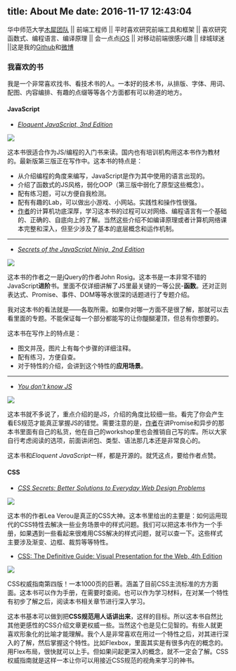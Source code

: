title: About Me
date: 2016-11-17 12:43:04
---

华中师范大学[木犀团队](http://github.com/muxi-studio) || 前端工程师 || 平时喜欢研究前端工具和框架 || 喜欢研究函数式、编程语言、编译原理 || 会一点点[iOS](https://github.com/Muxi-Studio/ccnubox-iOS) || 对移动前端很感兴趣 || 绿城球迷 ||这是我的[Github](https://github.com/zxc0328)和[微博](http://www.weibo.com/zindex/)


### 我喜欢的书

我是一个非常喜欢找书、看技术书的人。一本好的技术书，从排版、字体、用词、配图、内容编排、有趣的点缀等等各个方面都有可以称道的地方。

#### JavaScript

+ [*Eloquent JavaScript, 3nd Edition*](https://eloquentjavascript.net/3rd_edition/)

![](https://eloquentjavascript.net/3rd_edition/img/cover.jpg)

这本书很适合作为JS/编程的入门书来读。国内也有培训机构用这本书作为教材的。最新版第三版正在写作中。这本书的特点是：

+ 从介绍编程的角度来编写，JavaScript是作为其中使用的语言出现的。
+ 介绍了函数式的JS风格，弱化OOP（第三版中弱化了原型这些概念）。
+ 配有练习题，可以方便自我检测。
+ 配有有趣的Lab，可以做出小游戏、小网站。实践性和操作性很强。
+ [作者](https://github.com/marijnh)的计算机功底深厚，学习这本书的过程可以对网络、编程语言有一个基础的、正确的、自底向上的了解。当然这些介绍不如编译原理或者计算机网络课本完整和深入，但至少涉及了基本的底层概念和运作机制。

***

+ [*Secrets of the JavaScript Ninja, 2nd Edition*](https://www.manning.com/books/secrets-of-the-javascript-ninja-second-edition)


![](https://images-na.ssl-images-amazon.com/images/I/51tQ%2BJAczgL._SX396_BO1,204,203,200_.jpg)

这本书的作者之一是jQuery的作者John Rosig。这本书是一本非常不错的JavaScript**进阶**书。里面不仅详细讲解了JS里最关键的一等公民-**函数**。还对正则表达式、Promise、事件、DOM等等水很深的话题进行了专题介绍。

我对这本书的看法就是——各取所需。如果你对哪一方面不是很了解，那就可以去看里面的专题。不能保证每一个部分都能写的让你醍醐灌顶，但总有你想要的。

这本书在写作上的特点是：

+ 图文并茂，图片上有每个步骤的详细注释。
+ 配有练习，方便自查。
+ 对于特性的介绍，会讲到这个特性的**应用场景**。

***

+ [*You don't know JS*](https://github.com/getify/You-Dont-Know-JS)

![](https://raw.githubusercontent.com/getify/You-Dont-Know-JS/master/up%20%26%20going/cover.jpg)

这本书就不多说了，重点介绍的是JS，介绍的角度比较细一些。看完了你会产生看ES规范才能真正掌握JS的错觉。需要注意的是，[作者](https://github.com/getify)在讲Promise和异步的那本书里面有自己的私货，他在自己的workshop里也会推销自己写的库。所以大家自行考虑阅读的选项，前面讲闭包、类型、语法那几本还是非常良心的。

这本书和*Eloquent JavaScript*一样，都是开源的。就凭这点，要给作者点赞。

#### CSS

+ [*CSS Secrets: Better Solutions to Everyday Web Design Problems*](http://lea.verou.me/)

![](https://images-na.ssl-images-amazon.com/images/I/512aDoMfKVL._SX408_BO1,204,203,200_.jpg)

这本书的作者Lea Verou是真正的CSS大神。这本书里给出的主要是：如何运用现代的CSS特性去解决一些业务场景中的样式问题。我们可以把这本书作为一个手册，如果遇到一些看起来很难用CSS解决的样式问题，就可以查一下。这些样式主要涉及渐变、边框、裁剪等等特性。


+ [CSS: The Definitive Guide: Visual Presentation for the Web, 4th Edition](https://meyerweb.com/eric/thoughts/2017/10/27/csstdg4e-release-and-contents/)


![](https://images-na.ssl-images-amazon.com/images/I/51HTMNWDeVL._SX379_BO1,204,203,200_.jpg)

CSS权威指南第四版！一本1000页的巨著。涵盖了目前CSS主流标准的方方面面。这本书可以作为手册，在需要时查阅。也可以作为学习材料，在对某一个特性有初步了解之后，阅读本书相关章节进行深入学习。

这本书基本可以做到把**CSS规范用人话讲出来**，这样的目标。所以这本书自然比其他更感性的CSS介绍文章更权威一些。当然这个也是见仁见智的。有些人就更喜欢形象化的比喻才能理解。我个人是非常喜欢在用过一个特性之后，对其进行深入的了解，然后掌握这个特性。比如Flexbox，里面其实是有很多内在的概念的。用Flex布局，很快就可以上手。但如果问起更深入的概念，就不一定会了解。CSS权威指南就是这样一本让你可以用接近CSS规范的视角来学习的神书。


<!--

#### 编译

+ []()

中文名《编程语言实现模式》。

#### 系统&基础

+ [CS:APP]()

+ [Distribted Systems]()

#### Misc

+ [Build your own AngularJS]()

+ [React traning]()

+ [Frontend Masters]()

+ [Egghead.io]()

### 我在写的书


+ [Build your own Vuejs]()

填坑中。预计2019年可以写完初稿。

-->